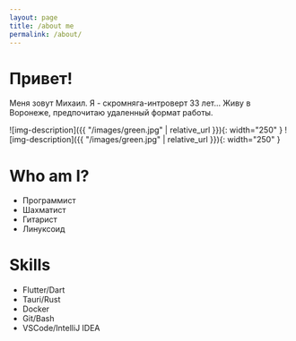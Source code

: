 ```yaml
---
layout: page
title: /about me
permalink: /about/
---
```

# Привет! 
Меня зовут Михаил. Я - скромняга-интроверт 33 лет... Живу в Воронеже, предпочитаю удаленный формат работы.

![img-description]({{ "/images/green.jpg" | relative_url }}){: width="250" }
![img-description]({{ "/images/green.jpg" | relative_url }}){: width="250" }
# Who am I?           
 * Программист 
 * Шахматист
 * Гитарист
 * Линуксоид

# Skills
* Flutter/Dart
* Tauri/Rust
* Docker
* Git/Bash
* VSCode/IntelliJ IDEA


